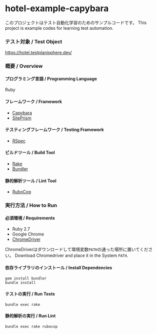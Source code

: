 # hotel-example-capybara

このプロジェクトはテスト自動化学習のためのサンプルコードです。
This project is example codes for learning test automation.

### テスト対象 / Test Object

https://hotel.testplanisphere.dev/

### 概要 / Overview

#### プログラミング言語 / Programming Language

Ruby

#### フレームワーク / Framework

* [Capybara](https://teamcapybara.github.io/capybara/)
* [SitePrism](https://github.com/site-prism/site_prism)

#### テスティングフレームワーク / Testing Framework

* [RSpec](https://rspec.info/)

#### ビルドツール / Build Tool

* [Rake](https://ruby.github.io/rake/)
* [Bundler](https://bundler.io/)

#### 静的解析ツール / Lint Tool

* [RuboCop](https://docs.rubocop.org/)

### 実行方法 / How to Run

#### 必須環境 / Requirements

* Ruby 2.7
* Google Chrome
* [ChromeDriver](https://chromedriver.chromium.org/downloads)

ChromeDriverはダウンロードして環境変数`PATH`の通った場所に置いてください。
Download Chromedriver and place it in the System `PATH`.

#### 依存ライブラリのインストール / Install Dependencies

```
gem install bundler
bundle install
```

#### テストの実行 / Run Tests

```
bundle exec rake
```

#### 静的解析の実行 / Run Lint

```
bundle exec rake rubocop
```